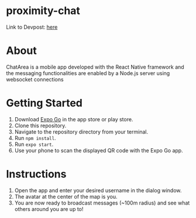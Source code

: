 # proximity-chat

Link to Devpost: [here](https://github.com/Gadiguibou/proximity-chat)

# About

ChatArea is a mobile app developed with the React Native framework and the messaging functionalities are enabled by a Node.js server using websocket connections

# Getting Started

  1. Download [Expo Go](https://expo.dev/client) in the app store or play store.
  2. Clone this repository.
  3. Navigate to the repository directory from your terminal.
  4. Run `npm install`.
  5. Run `expo start`. 
  6. Use your phone to scan the displayed QR code with the Expo Go app.

# Instructions

  1. Open the app and enter your desired username in the dialog window.
  2. The avatar at the center of the map is you.
  3. You are now ready to broadcast messages (~100m radius) and see what others around you are up to! 
